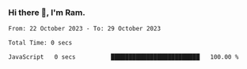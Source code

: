 ### Hi there 👋, I'm Ram.

<!--START_SECTION:waka-->

```txt
From: 22 October 2023 - To: 29 October 2023

Total Time: 0 secs

JavaScript   0 secs          █████████████████████████   100.00 %
```

<!--END_SECTION:waka-->
